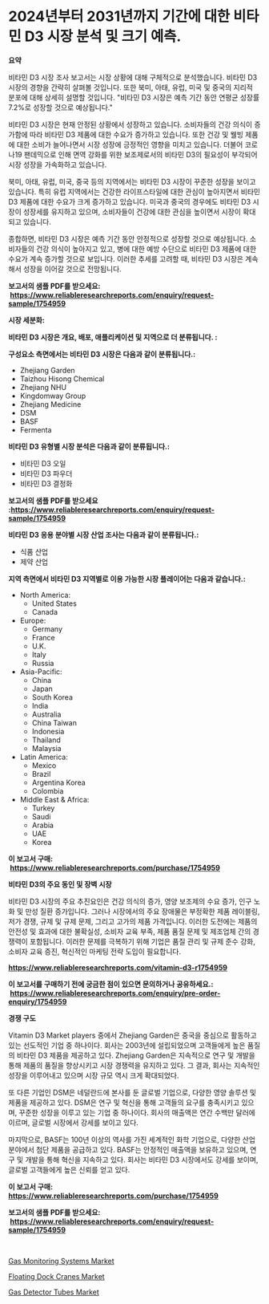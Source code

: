 <p><h1>2024년부터 2031년까지 기간에 대한 비타민 D3 시장 분석 및 크기 예측.</h1></p><p><strong>요약</strong></p>
<p><p>비타민 D3 시장 조사 보고서는 시장 상황에 대해 구체적으로 분석했습니다. 비타민 D3 시장의 경향을 간략히 살펴볼 것입니다. 또한 북미, 아태, 유럽, 미국 및 중국의 지리적 분포에 대해 상세히 설명할 것입니다. "비타민 D3 시장은 예측 기간 동안 연평균 성장률 7.2%로 성장할 것으로 예상됩니다."</p><p>비타민 D3 시장은 현재 안정된 상황에서 성장하고 있습니다. 소비자들의 건강 의식이 증가함에 따라 비타민 D3 제품에 대한 수요가 증가하고 있습니다. 또한 건강 및 웰빙 제품에 대한 소비가 늘어나면서 시장 성장에 긍정적인 영향을 미치고 있습니다. 더불어 코로나19 팬데믹으로 인해 면역 강화를 위한 보조제로서의 비타민 D3의 필요성이 부각되어 시장 성장을 가속화하고 있습니다.</p><p>북미, 아태, 유럽, 미국, 중국 등의 지역에서는 비타민 D3 시장이 꾸준한 성장을 보이고 있습니다. 특히 유럽 지역에서는 건강한 라이프스타일에 대한 관심이 높아지면서 비타민 D3 제품에 대한 수요가 크게 증가하고 있습니다. 미국과 중국의 경우에도 비타민 D3 시장이 성장세를 유지하고 있으며, 소비자들이 건강에 대한 관심을 높이면서 시장이 확대되고 있습니다.</p><p>종합하면, 비타민 D3 시장은 예측 기간 동안 안정적으로 성장할 것으로 예상됩니다. 소비자들의 건강 의식이 높아지고 있고, 병에 대한 예방 수단으로 비타민 D3 제품에 대한 수요가 계속 증가할 것으로 보입니다. 이러한 추세를 고려할 때, 비타민 D3 시장은 계속해서 성장을 이어갈 것으로 전망됩니다.</p></p>
<p><strong>보고서의 샘플 PDF를 받으세요: &nbsp;<a href="https://www.reliableresearchreports.com/enquiry/request-sample/1754959">https://www.reliableresearchreports.com/enquiry/request-sample/1754959</a></strong></p>
<p><strong>시장 세분화:</strong></p>
<p><strong> 비타민 D3 시장은 개요, 배포, 애플리케이션 및 지역으로 더 분류됩니다. :</strong></p>
<p><strong>구성요소 측면에서는 비타민 D3 시장은 다음과 같이 분류됩니다.:</strong></p>
<p><ul><li>Zhejiang Garden</li><li>Taizhou Hisong Chemical</li><li>Zhejiang NHU</li><li>Kingdomway Group</li><li>Zhejiang Medicine</li><li>DSM</li><li>BASF</li><li>Fermenta</li></ul></p>
<p><strong> 비타민 D3 유형별 시장 분석은 다음과 같이 분류됩니다.:</strong></p>
<p><ul><li>비타민 D3 오일</li><li>비타민 D3 파우더</li><li>비타민 D3 결정화</li></ul></p>
<p><strong>보고서의 샘플 PDF를 받으세요 :<a href="https://www.reliableresearchreports.com/enquiry/request-sample/1754959">https://www.reliableresearchreports.com/enquiry/request-sample/1754959</a></strong></p>
<p><strong> 비타민 D3 응용 분야별 시장 산업 조사는 다음과 같이 분류됩니다.:</strong></p>
<p><ul><li>식품 산업</li><li>제약 산업</li></ul></p>
<p><strong>지역 측면에서 비타민 D3 지역별로 이용 가능한 시장 플레이어는 다음과 같습니다.:</strong></p>
<p><ul>
    <li>
        North America:
        <ul>
            <li>United States</li>
            <li>Canada</li>
        </ul>
    </li>
    <li>
        Europe:
        <ul>
            <li>Germany</li>
            <li>France</li>
            <li>U.K.</li>
            <li>Italy</li>
            <li>Russia</li>
        </ul>
    </li>
    <li>
        Asia-Pacific:
        <ul>
            <li>China</li>
            <li>Japan</li>
            <li>South Korea</li>
            <li>India</li>
            <li>Australia</li>
            <li>China Taiwan</li>
            <li>Indonesia</li>
            <li>Thailand</li>
            <li>Malaysia</li>
        </ul>
    </li>
    <li>
        Latin America:
        <ul>
            <li>Mexico</li>
            <li>Brazil</li>
            <li>Argentina Korea</li>
            <li>Colombia</li>
        </ul>
    </li>
    <li>
        Middle East & Africa:
        <ul>
            <li>Turkey</li>
            <li>Saudi</li>
            <li>Arabia</li>
            <li>UAE</li>
            <li>Korea</li>
        </ul>
    </li>
    </ul></p>
<p><strong>이 보고서 구매: &nbsp;<a href="https://www.reliableresearchreports.com/purchase/1754959">https://www.reliableresearchreports.com/purchase/1754959</a></strong></p>
<p><strong>비타민 D3의 주요 동인 및 장벽 시장</strong></p>
<p><p>비타민 D3 시장의 주요 추진요인은 건강 의식의 증가, 영양 보조제의 수요 증가, 인구 노화 및 만성 질환 증가입니다. 그러나 시장에서의 주요 장애물은 부정확한 제품 레이블링, 저가 경쟁, 규제 및 규제 문제, 그리고 고가의 제품 가격입니다. 이러한 도전에는 제품의 안전성 및 효과에 대한 불확실성, 소비자 교육 부족, 제품 품질 문제 및 제조업체 간의 경쟁력이 포함됩니다. 이러한 문제를 극복하기 위해 기업은 품질 관리 및 규제 준수 강화, 소비자 교육 증진, 혁신적인 마케팅 전략 도입이 필요합니다.</p></p>
<p><strong><a href="https://www.reliableresearchreports.com/vitamin-d3-r1754959">https://www.reliableresearchreports.com/vitamin-d3-r1754959</a></strong></p>
<p><strong>이 보고서를 구매하기 전에 궁금한 점이 있으면 문의하거나 공유하세요.: &nbsp;<a href="https://www.reliableresearchreports.com/enquiry/pre-order-enquiry/1754959">https://www.reliableresearchreports.com/enquiry/pre-order-enquiry/1754959</a></strong></p>
<p><strong>경쟁 구도</strong></p>
<p><p>Vitamin D3 Market players 중에서 Zhejiang Garden은 중국을 중심으로 활동하고 있는 선도적인 기업 중 하나이다. 회사는 2003년에 설립되었으며 고객들에게 높은 품질의 비타민 D3 제품을 제공하고 있다. Zhejiang Garden은 지속적으로 연구 및 개발을 통해 제품의 품질을 향상시키고 시장 경쟁력을 유지하고 있다. 그 결과, 회사는 지속적인 성장을 이루어내고 있으며 시장 규모 역시 크게 확대되었다.</p><p>또 다른 기업인 DSM은 네덜란드에 본사를 둔 글로벌 기업으로, 다양한 영양 솔루션 및 제품을 제공하고 있다. DSM은 연구 및 혁신을 통해 고객들의 요구를 충족시키고 있으며, 꾸준한 성장을 이루고 있는 기업 중 하나이다. 회사의 매출액은 연간 수백만 달러에 이르며, 글로벌 시장에서 강세를 보이고 있다.</p><p>마지막으로, BASF는 100년 이상의 역사를 가진 세계적인 화학 기업으로, 다양한 산업 분야에서 첨단 제품을 공급하고 있다. BASF는 안정적인 매출액을 보유하고 있으며, 연구 및 개발을 통해 혁신을 지속하고 있다. 회사는 비타민 D3 시장에서도 강세를 보이며, 글로벌 고객들에게 높은 신뢰를 얻고 있다.</p></p>
<p><strong>이 보고서 구매: &nbsp; <a href="https://www.reliableresearchreports.com/purchase/1754959">https://www.reliableresearchreports.com/purchase/1754959</a></strong></p>
<p><strong>보고서의 샘플 PDF를 받으세요: &nbsp;<a href="https://www.reliableresearchreports.com/enquiry/request-sample/1754959">https://www.reliableresearchreports.com/enquiry/request-sample/1754959</a></strong><strong></strong></p>
<p>&nbsp;</p>
<p><p><a href="https://github.com/kosella/Market-Research-Report-List-2/blob/main/gas-monitoring-systems-market.md">Gas Monitoring Systems Market</a></p><p><a href="https://github.com/julyju69/Market-Research-Report-List-2/blob/main/floating-dock-cranes-market.md">Floating Dock Cranes Market</a></p><p><a href="https://github.com/nathandecarvalho/Market-Research-Report-List-2/blob/main/gas-detector-tubes-market.md">Gas Detector Tubes Market</a></p></p>